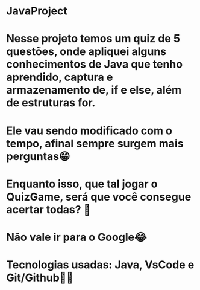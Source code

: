 # JavaProject
#
# Nesse projeto temos um quiz de 5 questões, onde apliquei alguns conhecimentos de Java que tenho aprendido, captura e armazenamento de, if e else, além de estruturas for.
#
# Ele vau sendo modificado com o tempo, afinal sempre surgem mais perguntas😁
# 
# Enquanto isso, que tal jogar o QuizGame, será que você consegue acertar todas? 👀
# Não vale ir para o Google😂
# Tecnologias usadas: Java, VsCode e Git/Github👩‍💻
